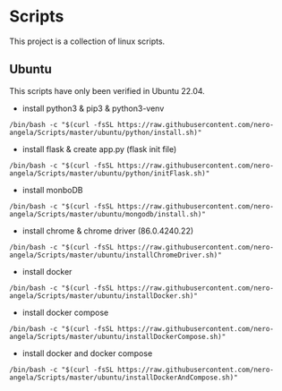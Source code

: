 # Scripts
This project is a collection of linux scripts.

## Ubuntu
This scripts have only been verified in Ubuntu 22.04.
- install python3 & pip3 & python3-venv
```
/bin/bash -c "$(curl -fsSL https://raw.githubusercontent.com/nero-angela/Scripts/master/ubuntu/python/install.sh)"
```

- install flask & create app.py (flask init file)
```
/bin/bash -c "$(curl -fsSL https://raw.githubusercontent.com/nero-angela/Scripts/master/ubuntu/python/initFlask.sh)"
```

- install monboDB
```
/bin/bash -c "$(curl -fsSL https://raw.githubusercontent.com/nero-angela/Scripts/master/ubuntu/mongodb/install.sh)"
```

- install chrome & chrome driver (86.0.4240.22)
```
/bin/bash -c "$(curl -fsSL https://raw.githubusercontent.com/nero-angela/Scripts/master/ubuntu/installChromeDriver.sh)"
```

- install docker
```
/bin/bash -c "$(curl -fsSL https://raw.githubusercontent.com/nero-angela/Scripts/master/ubuntu/installDocker.sh)"
```

- install docker compose
```
/bin/bash -c "$(curl -fsSL https://raw.githubusercontent.com/nero-angela/Scripts/master/ubuntu/installDockerCompose.sh)"
```

- install docker and docker compose
```
/bin/bash -c "$(curl -fsSL https://raw.githubusercontent.com/nero-angela/Scripts/master/ubuntu/installDockerAndCompose.sh)"
```
